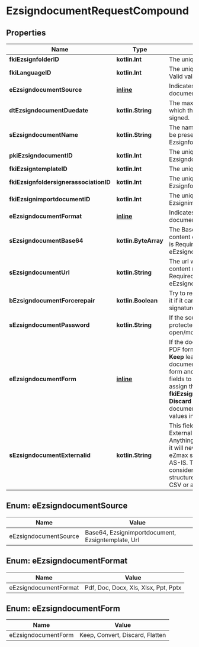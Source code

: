 
# EzsigndocumentRequestCompound

## Properties
| Name | Type | Description | Notes |
| ------------ | ------------- | ------------- | ------------- |
| **fkiEzsignfolderID** | **kotlin.Int** | The unique ID of the Ezsignfolder |  |
| **fkiLanguageID** | **kotlin.Int** | The unique ID of the Language.  Valid values:  |Value|Description| |-|-| |1|French| |2|English| |  |
| **eEzsigndocumentSource** | [**inline**](#EEzsigndocumentSource) | Indicates where to look for the document binary content. |  |
| **dtEzsigndocumentDuedate** | **kotlin.String** | The maximum date and time at which the Ezsigndocument can be signed. |  |
| **sEzsigndocumentName** | **kotlin.String** | The name of the document that will be presented to Ezsignfoldersignerassociations |  |
| **pkiEzsigndocumentID** | **kotlin.Int** | The unique ID of the Ezsigndocument |  [optional] |
| **fkiEzsigntemplateID** | **kotlin.Int** | The unique ID of the Ezsigntemplate |  [optional] |
| **fkiEzsignfoldersignerassociationID** | **kotlin.Int** | The unique ID of the Ezsignfoldersignerassociation |  [optional] |
| **fkiEzsignimportdocumentID** | **kotlin.Int** | The unique ID of the Ezsignimportdocument |  [optional] |
| **eEzsigndocumentFormat** | [**inline**](#EEzsigndocumentFormat) | Indicates the format of the document. |  [optional] |
| **sEzsigndocumentBase64** | **kotlin.ByteArray** | The Base64 encoded binary content of the document.  This field is Required when eEzsigndocumentSource &#x3D; Base64. |  [optional] |
| **sEzsigndocumentUrl** | **kotlin.String** | The url where the document content resides.  This field is Required when eEzsigndocumentSource &#x3D; Url. |  [optional] |
| **bEzsigndocumentForcerepair** | **kotlin.Boolean** | Try to repair the document or flatten it if it cannot be used for electronic signature.  |  [optional] |
| **sEzsigndocumentPassword** | **kotlin.String** | If the source document is password protected, the password to open/modify it. |  [optional] |
| **eEzsigndocumentForm** | [**inline**](#EEzsigndocumentForm) | If the document contains an existing PDF form this property must be set.  **Keep** leaves the form as-is in the document.  **Convert** removes the form and convert all the existing fields to Ezsignformfieldgroups and assign them to the specified **fkiEzsignfoldersignerassociationID**  **Discard** removes the form from the document.  **Flatten** prints the form values in the document. |  [optional] |
| **sEzsigndocumentExternalid** | **kotlin.String** | This field can be used to store an External ID from the client&#39;s system.  Anything can be stored in this field, it will never be evaluated by the eZmax system and will be returned AS-IS.  To store multiple values, consider using a JSON formatted structure, a URL encoded string, a CSV or any other custom format.  |  [optional] |


<a id="EEzsigndocumentSource"></a>
## Enum: eEzsigndocumentSource
| Name | Value |
| ---- | ----- |
| eEzsigndocumentSource | Base64, Ezsignimportdocument, Ezsigntemplate, Url |


<a id="EEzsigndocumentFormat"></a>
## Enum: eEzsigndocumentFormat
| Name | Value |
| ---- | ----- |
| eEzsigndocumentFormat | Pdf, Doc, Docx, Xls, Xlsx, Ppt, Pptx |


<a id="EEzsigndocumentForm"></a>
## Enum: eEzsigndocumentForm
| Name | Value |
| ---- | ----- |
| eEzsigndocumentForm | Keep, Convert, Discard, Flatten |




